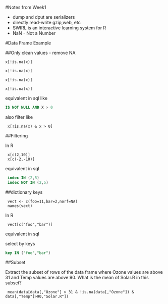 #Notes from Week1
* dump and dput are serializers
* directly read-write gzip,web, etc
* SWIRL is an interactive learning system for R
* NaN - Not a Number 



#Data Frame Example

##Only clean values - remove NA

```rconsole
x[!is.na(x)]
```

```s
x[!is.na(x)]
```

```splus
x[!is.na(x)]
```

```rout
x[!is.na(x)]
```

equivalent in sql like

```sql
IS NOT NULL AND X > 0
```

also filter like

```{r}
 x[!is.na(x) & x > 0]
```

##Filtering 

In R

```{r}
 x[c(2,10)]
 x[c(-2,-10)]
```

equivalent in sql

```sql
 index IN (2,5)
 index NOT IN (2,5)
```


##dictionary keys

```{r}
 vect <- c(foo=11,bar=2,norf=NA)
 names(vect)
```

In R

```{r}
 vect[c("foo","bar")]
```

equivalent in sql 

select by keys

```sql
key IN ("foo","bar")
```

##Subset

Extract the subset of rows of the data frame where Ozone values are above 31 and Temp values are above 90. What is the mean of Solar.R in this subset?

```{r}
 mean(data[data[,"Ozone"] > 31 & !is.na(data[,"Ozone"]) & data[,"Temp"]>90,"Solar.R"])
```



